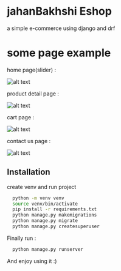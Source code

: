 
# jahanBakhshi Eshop

a simple e-commerce using django and drf

# some page example

home page(slider) : 

![alt text](https://i.ibb.co/d5Tx579/index.png)

product detail page : 

![alt text](https://i.ibb.co/h7HMRBp/product-detail.png)

cart page : 

![alt text](https://i.ibb.co/ky5G0Y7/cart.png)

contact us page : 

![alt text](https://i.ibb.co/SrhDjhd/contact-us.png)
## Installation

create venv and run project

```bash
  python -m venv venv
  source venv/bin/activate
  pip install -r requirements.txt
  python manage.py makemigrations
  python manage.py migrate
  python manage.py createsuperuser
```

Finally run : 

```bash
  python manage.py runserver
```

And enjoy using it :)